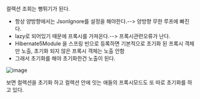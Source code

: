 컬렉션 조회는 뻥튀기가 된다.

- 항상 양방향에서는 JsonIgnore를 설정을 해야한다.--> 양방향 무한 루프에 빠진다.
- lazy로 되어있기 때문에 프록시를 가져온다.--> 프록시관련오류가 난다.
- Hibernate5Module 을 스프링 빈으로 등록하면  기본적으로 초기화 된 프록시 객체만 노출, 초기화 되지 않은 프록시 객체는 노출 안함
- 그래서 초기화를 해야 초기화한건 노출이 된다.

![image](https://user-images.githubusercontent.com/108928206/193989729-ab7f86db-0d56-4c34-8c7f-038f583ed920.png)

보면 컬렉션을 초기화 하고 컬렉션 안에 잇는 애들의 프록시모드도 또 따로 초기화를 하고 있다.
